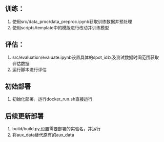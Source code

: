 ## 训练：
1. 使用src/data_proc/data_preproc.ipynb获取训练数据并预处理
2. 使用scripts/template中的模版进行改动并训练模型

## 评估：
1. src/evaluation/evaluate.ipynb设置具体的spot_id以及测试数据时间范围获取评估数据
2. 运行脚本进行评估

## 初始部署
1. 初始化部署，运行docker_run.sh直接运行
## 后续更新部署
1. build/build.py,设置需要部署的实验名，并运行
2. 将aux_data替代原有的aux_data
